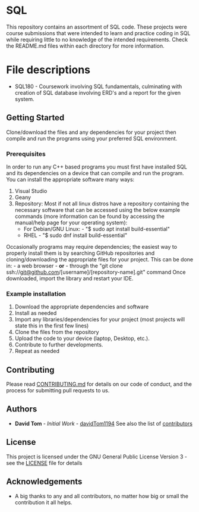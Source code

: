 # SQL
This repository contains an assortment of SQL code.
These projects were course submissions that were intended to learn and practice coding in SQL while requiring little to no
knowledge of the intended requirements.
Check the README.md files within each directory for more information.

# File descriptions
- SQL180
      - Coursework involving SQL fundamentals, culminating with creation of SQL database involving ERD's and a report for the given system.

## Getting Started

Clone/download the files and any dependencies for your project then compile and run the programs using your preferred SQL environment.

### Prerequisites

In order to run any C++ based programs you must first have installed SQL and its dependencies on a device that can compile
and run the program.  You can install the appropriate software many ways:
1. Visual Studio
2. Geany
3. Repository: Most if not all linux distros have a repository containing the necessary software that can be accessed using the
   below example commands (more information can be found by accessing the manual/help page for your operating system):
   - For Debian/GNU Linux:
         - "$ sudo apt install build-essential"
   - RHEL
         - "$ sudo dnf install build-essential"

Occasionally programs may require dependencies; the easiest way to properly install them is by searching GitHub repositories
and cloning/downloading the appropriate files for your project.  This can be done in:
    - a web browser
    - **or**
    - through the "git clone ssh://git@github.com/[username]/[repository-name].git" command
Once downloaded, import the library and restart your IDE.

### Example installation
1. Download the appropriate dependencies and software
2. Install as needed
3. Import any libraries/dependencies for your project (most projects will state this in the first few lines)
4. Clone the files from the repository
5. Upload the code to your device (laptop, Desktop, etc.).
6. Contribute to further developments.
7. Repeat as needed

## Contributing

Please read [CONTRIBUTING.md](https://github.com/davidTom1194/davidTom1194/blob/main/CONTRIBUTING.md) for details on our
code of conduct, and the process for submitting pull requests to us.

## Authors

* **David Tom** - *Initial Work* - [davidTom1194](https://github.com/davidTom1194)
See also the list of [contributors](https://github.com/davidTom1194/davidTom1194/blob/main/contributors)

## License

This project is licensed under the GNU General Public License Version 3 - see the [LICENSE](https://github.com/davidTom1194/davidTom1194/blob/main/LICENSE) file for details

## Acknowledgements

* A big thanks to any and all contributors, no matter how big or small the contribution it all helps.
